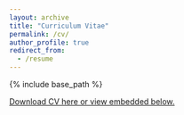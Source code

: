 ```yaml
---
layout: archive
title: "Curriculum Vitae"
permalink: /cv/
author_profile: true 
redirect_from:
  - /resume
---
```


{% include base_path %}

[Download CV here or view embedded below.](/assets/dario_toman_2025-08-18.pdf)

<object data="/assets/dario_toman_2025-08-18.pdf" width="1000" height="1200" type="application/pdf"></object>
